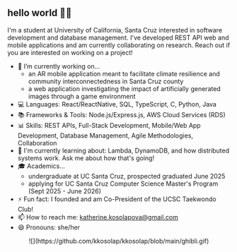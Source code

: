 ## hello world 👋😊

I'm a student at University of California, Santa Cruz interested in software development and database management. I've developed REST API web and mobile applications and am currently collaborating on research. Reach out if you are interested on working on a project!

- 🔭 I’m currently working on...
  - an AR mobile application meant to facilitate climate resilience and community interconnectedness in Santa Cruz county
  - a web application investigating the impact of artificially generated images through a game environment
- 💻 Languages: React/ReactNative, SQL, TypeScript, C, Python, Java
- 📚 Frameworks & Tools: Node.js/Express.js, AWS Cloud Services (RDS)
- 📊 Skills: REST APIs, Full-Stack Development, Mobile/Web App Development, Database Management, Agile Methodologies, Collaboration
- 🤔 I'm currently learning about: Lambda, DynamoDB, and how distributed systems work. Ask me about how that's going!
- 🎓 Academics...
  - undergraduate at UC Santa Cruz, prospected graduated June 2025
  - applying for UC Santa Cruz Computer Science Master's Program (Sept 2025 - June 2026)
- ⚡ Fun fact: I founded and am Co-President of the UCSC Taekwondo Club!
- 📫 How to reach me: katherine.kosolapova@gmail.com
- 😄 Pronouns: she/her
  
<p align="center">![](https://github.com/kkosolap/kkosolap/blob/main/ghibli.gif)</p>

<!--
**kkosolap/kkosolap** is a ✨ _special_ ✨ repository because its `README.md` (this file) appears on your GitHub profile.

Here are some ideas to get you started:

- 🔭 I’m currently working on ...
- 🌱 I’m currently learning ...
- 👯 I’m looking to collaborate on ...
- 🤔 I’m looking for help with ...
- 💬 Ask me about ...
- 📫 How to reach me: ...
- 😄 Pronouns: ...
- ⚡ Fun fact: ...
-->

